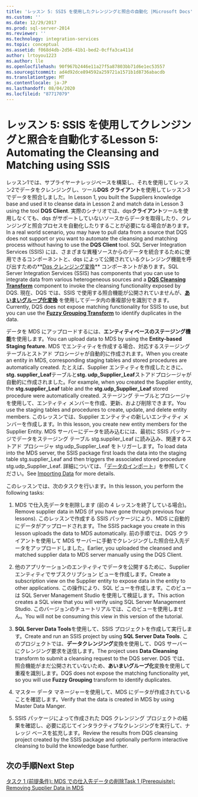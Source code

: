 ```yaml
---
title: 'レッスン 5: SSIS を使用したクレンジングと照合の自動化 |Microsoft Docs'
ms.custom: ''
ms.date: 12/29/2017
ms.prod: sql-server-2014
ms.reviewer: ''
ms.technology: integration-services
ms.topic: conceptual
ms.assetid: f068d4db-2d56-41b1-bed2-0cffa3ca411d
author: lrtoyou1223
ms.author: lle
ms.openlocfilehash: 90f967b2446e11a27f5a87803bb71d6e1ec53557
ms.sourcegitcommit: ad4d92dce894592a259721a1571b1d8736abacdb
ms.translationtype: MT
ms.contentlocale: ja-JP
ms.lasthandoff: 08/04/2020
ms.locfileid: "87717079"
---
```

# <a name="lesson-5-automating-the-cleansing-and-matching-using-ssis"></a><span data-ttu-id="16495-102">レッスン 5: SSIS を使用してクレンジングと照合を自動化する</span><span class="sxs-lookup"><span data-stu-id="16495-102">Lesson 5: Automating the Cleansing and Matching using SSIS</span></span>
  <span data-ttu-id="16495-103">レッスン1では、サプライヤーナレッジベースを構築し、それを使用してレッスン2でデータをクレンジングし、ツール**DQS クライアント**を使用してレッスン3でデータを照合しました。</span><span class="sxs-lookup"><span data-stu-id="16495-103">In Lesson 1, you built the Suppliers knowledge base and used it to cleanse data in Lesson 2 and match data in Lesson 3 using the tool **DQS Client**.</span></span> <span data-ttu-id="16495-104">実際のシナリオでは、dqs**クライアント**ツールを使用しなくても、dqs がサポートしていないソースからデータを取得したり、クレンジングと照合プロセスを自動化したりすることが必要になる場合があります。</span><span class="sxs-lookup"><span data-stu-id="16495-104">In a real world scenario, you may have to pull data from a source that DQS does not support or you want to automate the cleansing and matching process without having to use the **DQS Client** tool.</span></span> <span data-ttu-id="16495-105">SQL Server Integration Services (SSIS) には、さまざまな異種ソースからのデータを統合するために使用できるコンポーネントと、dqs によって公開されているクレンジング機能を呼び出すための**[Dqs クレンジング変換](https://msdn.microsoft.com/library/ee677619.aspx)** コンポーネントがあります。</span><span class="sxs-lookup"><span data-stu-id="16495-105">SQL Server Integration Services (SSIS) has components that you can use to integrate data from various heterogeneous sources and a **[DQS Cleansing Transform](https://msdn.microsoft.com/library/ee677619.aspx)** component to invoke the cleansing functionality exposed by DQS.</span></span> <span data-ttu-id="16495-106">現在、DQS では、SSIS で使用する照合機能が公開されていませんが、**[あいまいグループ化変換](../integration-services/data-flow/transformations/fuzzy-grouping-transformation.md)** を使用してデータ内の重複部分を識別できます。</span><span class="sxs-lookup"><span data-stu-id="16495-106">Currently, DQS does not expose matching functionality for SSIS to use, but you can use the **[Fuzzy Grouping Transform](../integration-services/data-flow/transformations/fuzzy-grouping-transformation.md)** to identify duplicates in the data.</span></span>  
  
 <span data-ttu-id="16495-107">データを MDS にアップロードするには、**エンティティベースのステージング機能**を使用します。</span><span class="sxs-lookup"><span data-stu-id="16495-107">You can upload data to MDS by using the **Entity-based Staging feature**.</span></span> <span data-ttu-id="16495-108">MDS でエンティティを作成する場合、対応するステージング テーブルとストアド プロシージャが自動的に作成されます。</span><span class="sxs-lookup"><span data-stu-id="16495-108">When you create an entity in MDS, corresponding staging tables and stored procedures are automatically created.</span></span> <span data-ttu-id="16495-109">たとえば、Supplier エンティティを作成したときに、 **stg. supplier_Leaf**テーブルと**stg. udp_Supplier_Leaf**ストアドプロシージャが自動的に作成されました。</span><span class="sxs-lookup"><span data-stu-id="16495-109">For example, when you created the Supplier entity, the **stg.supplier_Leaf** table and the **stg.udp_Supplier_Leaf** stored procedure were automatically created.</span></span> <span data-ttu-id="16495-110">ステージング テーブルとプロシージャを使用して、エンティティ メンバーを作成、更新、および削除できます。</span><span class="sxs-lookup"><span data-stu-id="16495-110">You use the staging tables and procedures to create, update, and delete entity members.</span></span> <span data-ttu-id="16495-111">このレッスンでは、Supplier エンティティの新しいエンティティ メンバーを作成します。</span><span class="sxs-lookup"><span data-stu-id="16495-111">In this lesson, you create new entity members for the Supplier Entity.</span></span> <span data-ttu-id="16495-112">MDS サーバーにデータを読み込むには、最初に SSIS パッケージでデータをステージング テーブル stg.supplier_Leaf に読み込み、関連するストアド プロシージャ stg.udp_Supplier_Leaf をトリガーします。</span><span class="sxs-lookup"><span data-stu-id="16495-112">To load data into the MDS server, the SSIS package first loads the data into the staging table stg.supplier_Leaf and then triggers the associated stored procedure stg.udp_Supplier_Leaf.</span></span> <span data-ttu-id="16495-113">詳細については、「[データのインポート](../master-data-services/overview-importing-data-from-tables-master-data-services.md)」を参照してください。</span><span class="sxs-lookup"><span data-stu-id="16495-113">See [Importing Data](../master-data-services/overview-importing-data-from-tables-master-data-services.md) for more details.</span></span>  
  
 <span data-ttu-id="16495-114">このレッスンでは、次のタスクを行います。</span><span class="sxs-lookup"><span data-stu-id="16495-114">In this lesson, you perform the following tasks:</span></span>  
  
1.  <span data-ttu-id="16495-115">MDS で仕入先データを削除します (前の 4 レッスンを終了している場合)。</span><span class="sxs-lookup"><span data-stu-id="16495-115">Remove supplier data in MDS (if you have gone through previous four lessons).</span></span> <span data-ttu-id="16495-116">このレッスンで作成する SSIS パッケージにより、MDS に自動的にデータがアップロードされます。</span><span class="sxs-lookup"><span data-stu-id="16495-116">The SSIS package you create in this lesson uploads the data to MDS automatically.</span></span> <span data-ttu-id="16495-117">前の手順では、DQS クライアントを使用して MDS サーバーに手動でクレンジングした照合仕入先データをアップロードしました。</span><span class="sxs-lookup"><span data-stu-id="16495-117">Earlier, you uploaded the cleansed and matched supplier data to MDS server manually using the DQS Client.</span></span>  
  
2.  <span data-ttu-id="16495-118">他のアプリケーションのエンティティでデータを公開するために、Supplier エンティティでサブスクリプション ビューを作成します。</span><span class="sxs-lookup"><span data-stu-id="16495-118">Create a subscription view on the Supplier entity to expose data in the entity to other applications.</span></span> <span data-ttu-id="16495-119">この操作により、SQL ビューを作成します。このビューは SQL Server Management Studio を使用して検証します。</span><span class="sxs-lookup"><span data-stu-id="16495-119">This action creates a SQL view that you will verify using SQL Server Management Studio.</span></span> <span data-ttu-id="16495-120">このバージョンのチュートリアルでは、このビューを使用しません。</span><span class="sxs-lookup"><span data-stu-id="16495-120">You will not be consuming this view in this version of the tutorial.</span></span>  
  
3.  <span data-ttu-id="16495-121">**SQL Server Data Tools**を使用して、SSIS プロジェクトを作成して実行します。</span><span class="sxs-lookup"><span data-stu-id="16495-121">Create and run an SSIS project by using **SQL Server Data Tools**.</span></span> <span data-ttu-id="16495-122">このプロジェクトでは、**データクレンジング**変換を使用して、DQS サーバーにクレンジング要求を送信します。</span><span class="sxs-lookup"><span data-stu-id="16495-122">The project uses **Data Cleansing** transform to submit a cleansing request to the DQS server.</span></span> <span data-ttu-id="16495-123">DQS では、照合機能がまだ公開されていないため、**あいまいグループ化**変換を使用して重複を識別します。</span><span class="sxs-lookup"><span data-stu-id="16495-123">DQS does not expose the matching functionality yet, so you will use **Fuzzy Grouping** transform to identify duplicates.</span></span>  
  
4.  <span data-ttu-id="16495-124">マスター データ マネージャーを使用して、MDS にデータが作成されていることを確認します。</span><span class="sxs-lookup"><span data-stu-id="16495-124">Verify that the data is created in MDS by using Master Data Manger.</span></span>  
  
5.  <span data-ttu-id="16495-125">SSIS パッケージによって作成された DQS クレンジング プロジェクトの結果を確認し、必要に応じてインタラクティブなクレンジングを実行して、ナレッジ ベースを拡充します。</span><span class="sxs-lookup"><span data-stu-id="16495-125">Review the results from DQS cleansing project created by the SSIS package and optionally perform interactive cleansing to build the knowledge base further.</span></span>  
  
## <a name="next-step"></a><span data-ttu-id="16495-126">次の手順</span><span class="sxs-lookup"><span data-stu-id="16495-126">Next Step</span></span>  
 [<span data-ttu-id="16495-127">タスク 1 &#40;前提条件&#41;: MDS での仕入先データの削除</span><span class="sxs-lookup"><span data-stu-id="16495-127">Task 1 &#40;Prerequisite&#41;: Removing Supplier Data in MDS</span></span>](../../2014/tutorials/task-1-prerequisite-removing-supplier-data-in-mds.md)  
  
  

